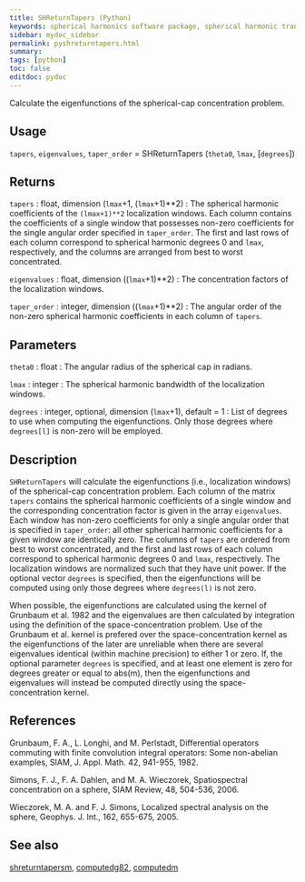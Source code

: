 ```yaml
---
title: SHReturnTapers (Python)
keywords: spherical harmonics software package, spherical harmonic transform, legendre functions, multitaper spectral analysis, fortran, Python, gravity, magnetic field
sidebar: mydoc_sidebar
permalink: pyshreturntapers.html
summary:
tags: [python]
toc: false
editdoc: pydoc
---
```


Calculate the eigenfunctions of the spherical-cap concentration problem.

## Usage

`tapers`, `eigenvalues`, `taper_order` = SHReturnTapers (`theta0`, `lmax`, [`degrees`])

## Returns

`tapers` : float, dimension (`lmax`+1, (`lmax`+1)\*\*2)
:   The spherical harmonic coefficients of the `(lmax+1)**2` localization windows. Each column contains the coefficients of a single window that possesses non-zero coefficients for the single angular order specified in `taper_order`. The first and last rows of each column correspond to spherical harmonic degrees 0 and `lmax`, respectively, and the columns are arranged from best to worst concentrated.

`eigenvalues` : float, dimension ((`lmax`+1)\*\*2)
:   The concentration factors of the localization windows.

`taper_order` : integer, dimension ((`lmax`+1)\*\*2)
:   The angular order of the non-zero spherical harmonic coefficients in each column of `tapers`.

## Parameters

`theta0` : float
:   The angular radius of the spherical cap in radians.

`lmax` : integer
:   The spherical harmonic bandwidth of the localization windows.

`degrees` : integer, optional, dimension (`lmax`+1), default = 1
:   List of degrees to use when computing the eigenfunctions. Only those degrees where `degrees[l]` is non-zero will be employed.

## Description

`SHReturnTapers` will calculate the eigenfunctions (i.e., localization windows) of the spherical-cap concentration problem. Each column of the matrix `tapers` contains the spherical harmonic coefficients of a single window and the corresponding concentration factor is given in the array `eigenvalues`. Each window has non-zero coefficients for only a single angular order that is specified in `taper_order`: all other spherical harmonic coefficients for a given window are identically zero. The columns of `tapers` are ordered from best to worst concentrated, and the first and last rows of each column correspond to spherical harmonic degrees 0 and `lmax`, respectively. The localization windows are normalized such that they have unit power. If the optional vector `degrees` is specified, then the eigenfunctions will be computed using only those degrees where `degrees(l)` is not zero.

When possible, the eigenfunctions are calculated using the kernel of Grunbaum et al. 1982 and the eigenvalues are then calculated by integration using the definition of the space-concentration problem. Use of the Grunbaum et al. kernel is prefered over the space-concentration kernel as the eigenfunctions of the later are unreliable when there are several eigenvalues identical (within machine precision) to either 1 or zero. If, the optional parameter `degrees` is specified, and at least one element is zero for degrees greater or equal to abs(m), then the eigenfunctions and eigenvalues will instead be computed directly using the space-concentration kernel.


## References

Grunbaum, F. A., L. Longhi, and M. Perlstadt, Differential operators commuting with finite convolution integral operators: Some non-abelian examples, SIAM, J. Appl. Math. 42, 941-955, 1982.

Simons, F. J., F. A. Dahlen, and M. A. Wieczorek, Spatiospectral concentration on a sphere, SIAM Review, 48, 504-536, 2006.

Wieczorek, M. A. and F. J. Simons, Localized spectral analysis on the sphere, 
Geophys. J. Int., 162, 655-675, 2005.

## See also

[shreturntapersm](pyshreturntapersm.html), [computedg82](pycomputedg82.html), [computedm](pycomputedm.html)
